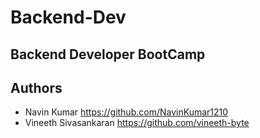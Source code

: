 # Backend-Dev
## Backend Developer BootCamp
## Authors

* Navin Kumar https://github.com/NavinKumar1210
* Vineeth Sivasankaran https://github.com/vineeth-byte
